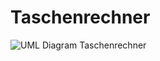 # Taschenrechner
![UML Diagram Taschenrechner](https://github.com/Sarimercan/Taschenrechner/assets/112614481/1771f1ad-3015-4758-8e8e-7b4dfcbd9efb)
